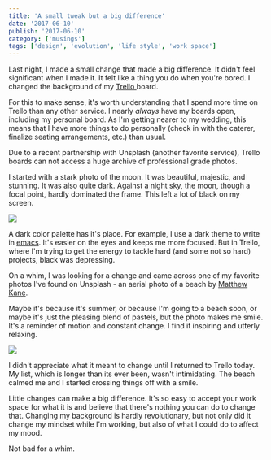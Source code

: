 ```yaml
---
title: 'A small tweak but a big difference'
date: '2017-06-10'
publish: '2017-06-10'
category: ['musings']
tags: ['design', 'evolution', 'life style', 'work space']
---
```


Last night, I made a small change that made a big difference. It didn't feel significant when I made it. It felt like a thing you do when you're bored. I changed the background of my [Trello ](https://trello.com/)board.

For this to make sense, it's worth understanding that I spend more time on Trello than any other service. I nearly _always_ have my boards open, including my personal board. As I'm getting nearer to my wedding, this means that I have more things to do personally (check in with the caterer, finalize seating arrangements, etc.) than usual.

Due to a recent partnership with Unsplash (another favorite service), Trello boards can not access a huge archive of professional grade photos.

I started with a stark photo of the moon. It was beautiful, majestic, and stunning. It was also quite dark. Against a night sky, the moon, though a focal point, hardly dominated the frame. This left a lot of black on my screen.

![](https://res.cloudinary.com/scweiss1/image/upload/v1593118415/code-comments/a-small-tweak-but-a-big-difference/old_pfesmn.png)

A dark color palette has it's place. For example, I use a dark theme to write in [emacs](https://www.gnu.org/software/emacs/). It's easier on the eyes and keeps me more focused. But in Trello, where I'm trying to get the energy to tackle hard (and some not so hard) projects, black was depressing.

On a whim, I was looking for a change and came across one of my favorite photos I've found on Unsplash - an aerial photo of a beach by [Matthew Kane](https://unsplash.com/@matthewkane).

Maybe it's because it's summer, or because I'm going to a beach soon, or maybe it's just the pleasing blend of pastels, but the photo makes me smile. It's a reminder of motion and constant change. I find it inspiring and utterly relaxing.

![](https://res.cloudinary.com/scweiss1/image/upload/v1593118415/code-comments/a-small-tweak-but-a-big-difference/new_mbrokm.png)

I didn't appreciate what it meant to change until I returned to Trello today. My list, which is longer than its ever been, wasn't intimidating. The beach calmed me and I started crossing things off with a smile.

Little changes can make a big difference. It's so easy to accept your work space for what it is and believe that there's nothing you can do to change that. Changing my background is hardly revolutionary, but not only did it change my mindset while I'm working, but also of what I could do to affect my mood.

Not bad for a whim.
